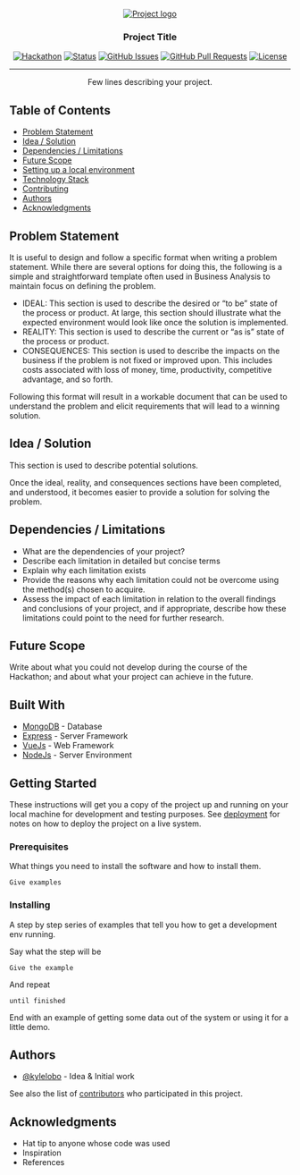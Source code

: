 <p align="center">
  <a href="" rel="noopener">
 <img src="https://i.imgur.com/AZ2iWek.png" alt="Project logo"></a>
</p>
<h3 align="center">Project Title</h3>

<div align="center">

  [![Hackathon](https://img.shields.io/badge/hackathon-name-orange.svg)](http://hackathon.url.com) 
  [![Status](https://img.shields.io/badge/status-active-success.svg)]() 
  [![GitHub Issues](https://img.shields.io/github/issues/kylelobo/The-Documentation-Compendium.svg)](https://github.com/kylelobo/The-Documentation-Compendium/issues)
  [![GitHub Pull Requests](https://img.shields.io/github/issues-pr/kylelobo/The-Documentation-Compendium.svg)](https://github.com/kylelobo/The-Documentation-Compendium/pulls)
  [![License](https://img.shields.io/badge/license-MIT-blue.svg)](LICENSE.md)

</div>

---

<p align="center"> Few lines describing your project.
    <br> 
</p>

## Table of Contents
+ [Problem Statement](#problem_statement)
+ [Idea / Solution](#idea)
+ [Dependencies / Limitations](#limitations)
+ [Future Scope](#future_scope)
+ [Setting up a local environment](#getting_started)
+ [Technology Stack](#tech_stack)
+ [Contributing](../CONTRIBUTING.md)
+ [Authors](#authors)
+ [Acknowledgments](#acknowledgments)

## Problem Statement <a name = "problem_statement"></a>
It is useful to design and follow a specific format when writing a problem statement. While there are several options
for doing this, the following is a simple and straightforward template often used in Business Analysis to maintain
focus on defining the problem.

+ IDEAL: This section is used to describe the desired or “to be” state of the process or product. At large, this section 
should illustrate what the expected environment would look like once the solution is implemented.
+ REALITY: This section is used to describe the current or “as is” state of the process or product. 
+ CONSEQUENCES: This section is used to describe the impacts on the business if the problem is not fixed or improved upon.
This includes costs associated with loss of money, time, productivity, competitive advantage, and so forth.

Following this format will result in a workable document that can be used to understand the problem and elicit
requirements that will lead to a winning solution. 

## Idea / Solution <a name = "idea"></a>
This section is used to describe potential solutions. 

Once the ideal, reality, and consequences sections have been 
completed, and understood, it becomes easier to provide a solution for solving the problem.

## Dependencies / Limitations <a name = "limitations"></a>
+ What are the dependencies of your project?
+ Describe each limitation in detailed but concise terms
+ Explain why each limitation exists
+ Provide the reasons why each limitation could not be overcome using the method(s) chosen to acquire.
+ Assess the impact of each limitation in relation to the overall findings and conclusions of your project, and if 
appropriate, describe how these limitations could point to the need for further research.

## Future Scope <a name = "future_scope"></a>
Write about what you could not develop during the course of the Hackathon; and about what your project can achieve 
in the future.

## Built With <a name = "tech_stack"></a>
+ [MongoDB](https://www.mongodb.com/) - Database
+ [Express](https://expressjs.com/) - Server Framework
+ [VueJs](https://vuejs.org/) - Web Framework
+ [NodeJs](https://nodejs.org/en/) - Server Environment

## Getting Started <a name = "getting_started"></a>
These instructions will get you a copy of the project up and running on your local machine for development 
and testing purposes. See [deployment](#deployment) for notes on how to deploy the project on a live system.

### Prerequisites

What things you need to install the software and how to install them.

```
Give examples
```

### Installing

A step by step series of examples that tell you how to get a development env running.

Say what the step will be

```
Give the example
```

And repeat

```
until finished
```

End with an example of getting some data out of the system or using it for a little demo.

## Authors <a name = "authors"></a>

+ [@kylelobo](https://github.com/kylelobo) - Idea & Initial work

See also the list of [contributors](https://github.com/kylelobo/The-Documentation-Compendium/contributors) 
who participated in this project.

## Acknowledgments <a name = "acknowledgments"></a>
+ Hat tip to anyone whose code was used
+ Inspiration
+ References
